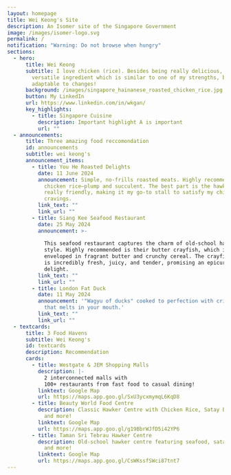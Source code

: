 ```yaml
---
layout: homepage
title: Wei Keong's Site
description: An Isomer site of the Singapore Government
image: /images/isomer-logo.svg
permalink: /
notification: "Warning: Do not browse when hungry"
sections:
  - hero:
      title: Wei Keong
      subtitle: I love chicken (rice). Besides being really delicious, it is a
        versatile ingredient which is similar to one of my strengths, being
        adaptable to changes!
      background: /images/singapore_hainanese_roasted_chicken_rice.jpg
      button: My LinkedIn
      url: https://www.linkedin.com/in/wkgan/
      key_highlights:
        - title: Singapore Cuisine
          description: Important highlight A is important
          url: ""
  - announcements:
      title: Three amazing food reccomondation
      id: announcements
      subtitle: wei keong's
      announcement_items:
        - title: You He Roasted Delights
          date: 11 June 2024
          announcement: Simple, no-frills roasted meats. Highly recommended is the roasted
            chicken rice—plump and succulent. The best part is the hawkers are
            really friendly, making it my go-to stall to satisfy my chicken rice
            cravings.
          link_text: ""
          link_url: ""
        - title: Siang Kee Seafood Restaurant
          date: 25 May 2024
          announcement: >-
            
            This seafood restaurant captures the charm of old-school hawker
            style. Highly recommended is their butter crayfish, which is
            enveloped in fragrant butter and crunchy cereal. The crayfish meat
            is incredibly fresh, juicy, and tender, promising an epicurean
            delight.
          link_text: ""
          link_url: ""
        - title: London Fat Duck
          date: 11 May 2024
          announcement: '"Wagyu of ducks" cooked to perfection with crispy skin and meat
            that melts in your mouth.'
          link_text: ""
          link_url: ""
  - textcards:
      title: 3 Food Havens
      subtitle: Wei Keong's
      id: textcards
      description: Recommendation
      cards:
        - title: Westgate & JEM Shopping Malls
          description: |-
            2 interconnected malls with
            100+ restaurants from fast food to casual dining!
          linktext: Google Map
          url: https://maps.app.goo.gl/SxU3ycxmymqL6KqD8
        - title: Beauty World Food Centre
          description: Classic Hawker Centre with Chicken Rice, Satay Bee Hoon, Nasi Lemak
            and more!
          linktext: Google Map
          url: https://maps.app.goo.gl/g19BbrWJfD5i42YP6
        - title: Taman Sri Tebrau Hawker Centre
          description: Old-school hawker centre featuring seafood, satay, dumpling noodles
            and more!
          linktext: Google Map
          url: https://maps.app.goo.gl/CsWKssfSWci87tnt7
---
```

